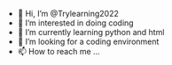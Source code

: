 - 👋 Hi, I’m @Trylearning2022
- 👀 I’m interested in doing coding
- 🌱 I’m currently learning python and html 
- 💞️ I’m looking for a coding environment
- 📫 How to reach me ...

<!---
Trylearning2022/Trylearning2022 is a ✨ special ✨ repository because its `README.md` (this file) appears on your GitHub profile.
You can click the Preview link to take a look at your changes.
--->
